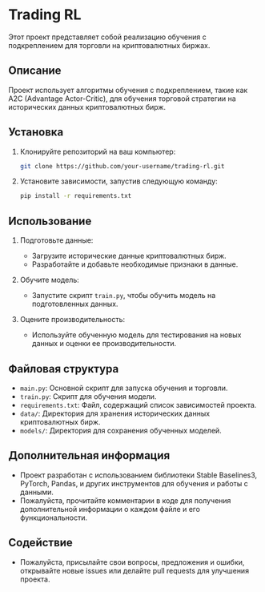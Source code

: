 # Trading RL

Этот проект представляет собой реализацию обучения с подкреплением для торговли на криптовалютных биржах.

## Описание

Проект использует алгоритмы обучения с подкреплением, такие как A2C (Advantage Actor-Critic), для обучения торговой стратегии на исторических данных криптовалютных бирж.

## Установка

1. Клонируйте репозиторий на ваш компьютер:

    ```bash
    git clone https://github.com/your-username/trading-rl.git
    ```

2. Установите зависимости, запустив следующую команду:

    ```bash
    pip install -r requirements.txt
    ```

## Использование

1. Подготовьте данные:
    - Загрузите исторические данные криптовалютных бирж.
    - Разработайте и добавьте необходимые признаки в данные.
    
2. Обучите модель:
    - Запустите скрипт `train.py`, чтобы обучить модель на подготовленных данных.
    
3. Оцените производительность:
    - Используйте обученную модель для тестирования на новых данных и оценки ее производительности.
    
## Файловая структура

- `main.py`: Основной скрипт для запуска обучения и торговли.
- `train.py`: Скрипт для обучения модели.
- `requirements.txt`: Файл, содержащий список зависимостей проекта.
- `data/`: Директория для хранения исторических данных криптовалютных бирж.
- `models/`: Директория для сохранения обученных моделей.

## Дополнительная информация

- Проект разработан с использованием библиотеки Stable Baselines3, PyTorch, Pandas, и других инструментов для обучения и работы с данными.
- Пожалуйста, прочитайте комментарии в коде для получения дополнительной информации о каждом файле и его функциональности.

## Содействие

- Пожалуйста, присылайте свои вопросы, предложения и ошибки, открывайте новые issues или делайте pull requests для улучшения проекта.


